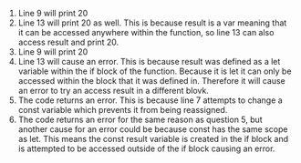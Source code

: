 1. Line 9 will print 20
2. Line 13 will print 20 as well. This is because result is a var meaning that it can be accessed anywhere within the function, so line 13 can also access result and print 20.
3. Line 9 will print 20
4. Line 13 will cause an error. This is because result was defined as a let variable within the if block of the function. Because it is let it can only be accessed within the block that it was defined in. Therefore it will cause an error to try an access result in a different blovk.
5. The code returns an error. This is because line 7 attempts to change a const variable which prevents it from being reassigned.
6. The code returns an error for the same reason as question 5, but another cause for an error could be because const has the same scope as let. This means the const result variable is created in the if block and is attempted to be accessed outside of the if block causing an error.

